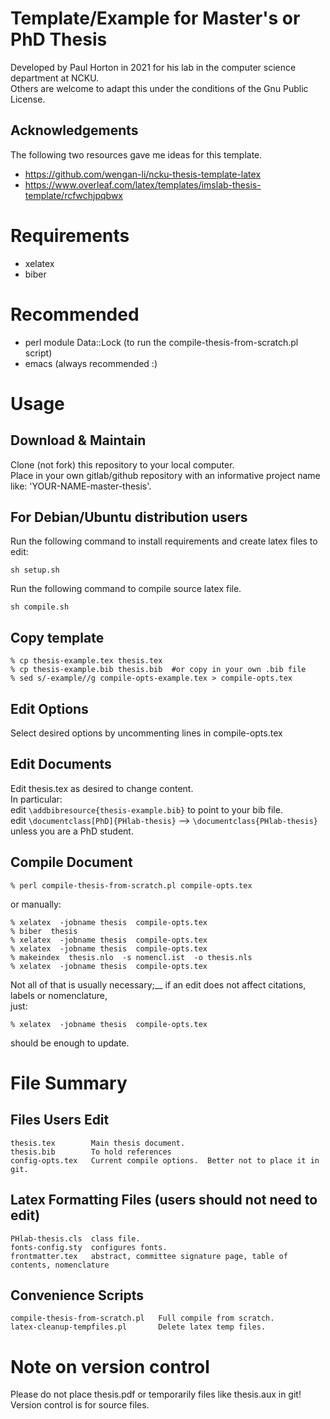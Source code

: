 # Template/Example for Master's or PhD Thesis

Developed by Paul Horton in 2021 for his lab in the computer science department at NCKU.  
Others are welcome to adapt this under the conditions of the Gnu Public License.

## Acknowledgements
The following two resources gave me ideas for this template.

*  https://github.com/wengan-li/ncku-thesis-template-latex
*  https://www.overleaf.com/latex/templates/imslab-thesis-template/rcfwchjpqbwx


# Requirements
* xelatex
* biber

# Recommended
* perl module Data::Lock  (to run the compile-thesis-from-scratch.pl script)
* emacs  (always recommended :)


# Usage

## Download & Maintain
Clone (not fork) this repository to your local computer.  
Place in your own gitlab/github repository with an informative
project name like: 'YOUR-NAME-master-thesis'.

## For Debian/Ubuntu distribution users
Run the following command to install requirements and create latex files to edit:
``` 
sh setup.sh
```
Run the following command to compile source latex file.
``` 
sh compile.sh
```

## Copy template
    % cp thesis-example.tex thesis.tex
    % cp thesis-example.bib thesis.bib  #or copy in your own .bib file
    % sed s/-example//g compile-opts-example.tex > compile-opts.tex

## Edit Options
Select desired options by uncommenting lines in compile-opts.tex  

## Edit Documents
Edit thesis.tex as desired to change content.  
In particular:  
edit `\addbibresource{thesis-example.bib}` to point to your bib file.  
edit `\documentclass[PhD]{PHlab-thesis}` --> `\documentclass{PHlab-thesis}`  
unless you are a PhD student.
 
## Compile Document
    % perl compile-thesis-from-scratch.pl compile-opts.tex

or manually:

    % xelatex  -jobname thesis  compile-opts.tex
    % biber  thesis
    % xelatex  -jobname thesis  compile-opts.tex
    % xelatex  -jobname thesis  compile-opts.tex
    % makeindex  thesis.nlo  -s nomencl.ist  -o thesis.nls
    % xelatex  -jobname thesis  compile-opts.tex

Not all of that is usually necessary;__
if an edit does not affect citations, labels or nomenclature,  
just:

    % xelatex  -jobname thesis  compile-opts.tex

should be enough to update.


# File Summary

## Files Users Edit
    thesis.tex        Main thesis document.
    thesis.bib        To hold references
    config-opts.tex   Current compile options.  Better not to place it in git.

## Latex Formatting Files (users should not need to edit)
    PHlab-thesis.cls  class file.
    fonts-config.sty  configures fonts.
    frontmatter.tex   abstract, committee signature page, table of contents, nomenclature

## Convenience Scripts
    compile-thesis-from-scratch.pl   Full compile from scratch.
    latex-cleanup-tempfiles.pl       Delete latex temp files.


# Note on version control
Please do not place thesis.pdf or temporarily files like thesis.aux in git!
Version control is for source files.

